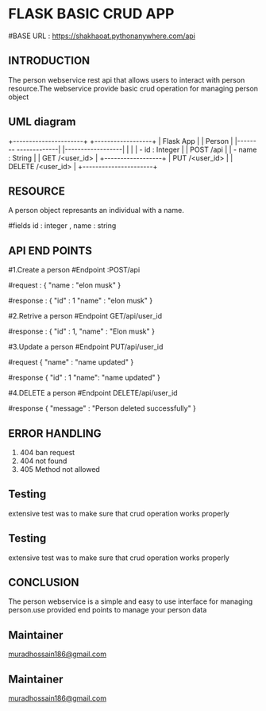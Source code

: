 
# FLASK BASIC CRUD APP

#BASE URL : https://shakhaoat.pythonanywhere.com/api 





## INTRODUCTION 

The person webservice rest api that allows users to interact with person resource.The webservice provide basic crud operation for managing person object


## UML diagram


+----------------------+           +------------------+
|      Flask App       |      |      Person      |
|-------- -------------|      |------------------|
|                      |      | - id : Integer   |
|   POST /api          |      | - name : String  |
|   GET /<user_id>     |      +------------------+
|   PUT /<user_id>     |
|   DELETE /<user_id>  |
+----------------------+



## RESOURCE
A person object represants an individual with a name.

#fields
id : integer ,
name : string


## API END POINTS

#1.Create a person 
#Endpoint :POST/api 

#request :
{
    "name : "elon musk"
}

#response :
{
    "id"    : 1
    "name" : "elon musk"
}

#2.Retrive a person
#Endpoint GET/api/user_id 

#response :
{
    "id" : 1,
    "name" : "Elon musk"
}

#3.Update a person
#Endpoint PUT/api/user_id 

#request
{
    "name" : "name updated"
}

#response 
{
    "id" : 1
    "name": "name updated"
}

#4.DELETE a person 
#Endpoint DELETE/api/user_id

#response 
{
    "message" : "Person deleted successfully"
}


## ERROR HANDLING

1) 404 ban request 
2) 404 not found
3) 405 Method not allowed 


## Testing

extensive test was to make sure that crud operation works properly


## Testing

extensive test was to make sure that crud operation works properly


## CONCLUSION

The person webservice is a simple and easy to use interface for managing person.use provided end points to manage your person data 


## Maintainer 
muradhossain186@gmail.com 
## Maintainer 
muradhossain186@gmail.com 